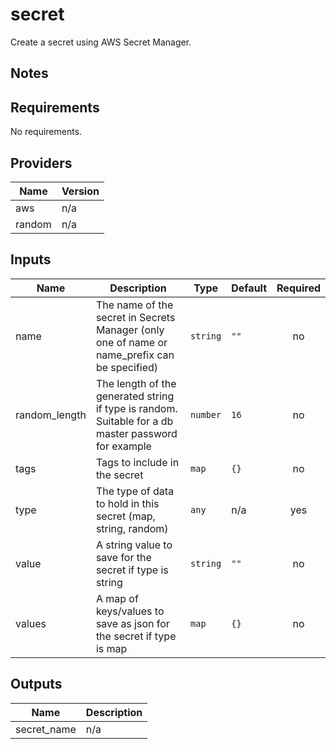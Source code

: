 # secret

Create a secret using AWS Secret Manager.

## Notes

<!-- BEGINNING OF PRE-COMMIT-TERRAFORM DOCS HOOK -->
## Requirements

No requirements.

## Providers

| Name | Version |
|------|---------|
| aws | n/a |
| random | n/a |

## Inputs

| Name | Description | Type | Default | Required |
|------|-------------|------|---------|:--------:|
| name | The name of the secret in Secrets Manager (only one of name or name\_prefix can be specified) | `string` | `""` | no |
| random\_length | The length of the generated string if type is random. Suitable for a db master password for example | `number` | `16` | no |
| tags | Tags to include in the secret | `map` | `{}` | no |
| type | The type of data to hold in this secret (map, string, random) | `any` | n/a | yes |
| value | A string value to save for the secret if type is string | `string` | `""` | no |
| values | A map of keys/values to save as json for the secret if type is map | `map` | `{}` | no |

## Outputs

| Name | Description |
|------|-------------|
| secret\_name | n/a |

<!-- END OF PRE-COMMIT-TERRAFORM DOCS HOOK -->
